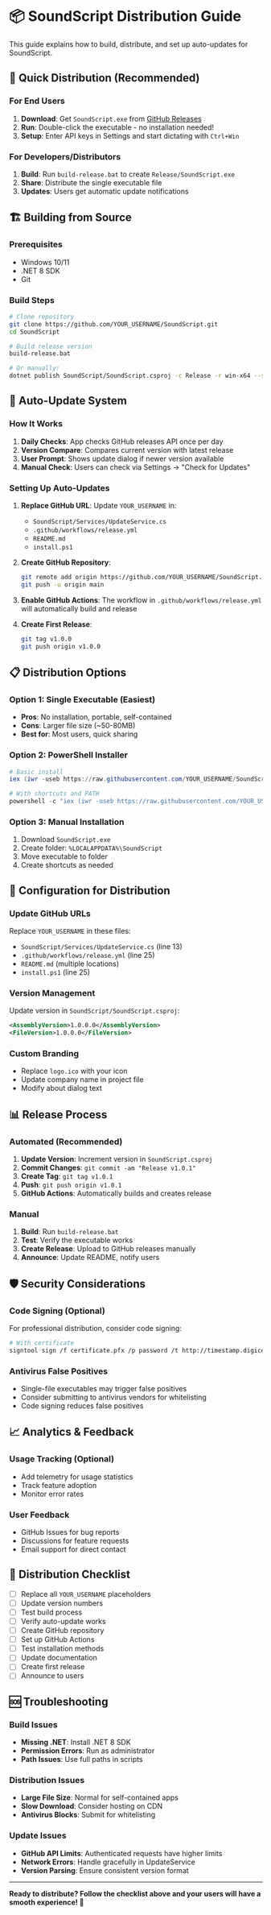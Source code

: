 # 📦 SoundScript Distribution Guide

This guide explains how to build, distribute, and set up auto-updates for SoundScript.

## 🚀 Quick Distribution (Recommended)

### For End Users
1. **Download**: Get `SoundScript.exe` from [GitHub Releases](https://github.com/YOUR_USERNAME/SoundScript/releases)
2. **Run**: Double-click the executable - no installation needed!
3. **Setup**: Enter API keys in Settings and start dictating with `Ctrl+Win`

### For Developers/Distributors
1. **Build**: Run `build-release.bat` to create `Release/SoundScript.exe`
2. **Share**: Distribute the single executable file
3. **Updates**: Users get automatic update notifications

## 🏗️ Building from Source

### Prerequisites
- Windows 10/11
- .NET 8 SDK
- Git

### Build Steps
```bash
# Clone repository
git clone https://github.com/YOUR_USERNAME/SoundScript.git
cd SoundScript

# Build release version
build-release.bat

# Or manually:
dotnet publish SoundScript/SoundScript.csproj -c Release -r win-x64 --self-contained true -p:PublishSingleFile=true -o Release
```

## 🔄 Auto-Update System

### How It Works
1. **Daily Checks**: App checks GitHub releases API once per day
2. **Version Compare**: Compares current version with latest release
3. **User Prompt**: Shows update dialog if newer version available
4. **Manual Check**: Users can check via Settings → "Check for Updates"

### Setting Up Auto-Updates

1. **Replace GitHub URL**: Update `YOUR_USERNAME` in:
   - `SoundScript/Services/UpdateService.cs`
   - `.github/workflows/release.yml`
   - `README.md`
   - `install.ps1`

2. **Create GitHub Repository**:
   ```bash
   git remote add origin https://github.com/YOUR_USERNAME/SoundScript.git
   git push -u origin main
   ```

3. **Enable GitHub Actions**: The workflow in `.github/workflows/release.yml` will automatically build and release

4. **Create First Release**:
   ```bash
   git tag v1.0.0
   git push origin v1.0.0
   ```

## 📋 Distribution Options

### Option 1: Single Executable (Easiest)
- **Pros**: No installation, portable, self-contained
- **Cons**: Larger file size (~50-80MB)
- **Best for**: Most users, quick sharing

### Option 2: PowerShell Installer
```powershell
# Basic install
iex (iwr -useb https://raw.githubusercontent.com/YOUR_USERNAME/SoundScript/main/install.ps1).Content

# With shortcuts and PATH
powershell -c "iex (iwr -useb https://raw.githubusercontent.com/YOUR_USERNAME/SoundScript/main/install.ps1).Content" -CreateShortcuts -AddToPath
```

### Option 3: Manual Installation
1. Download `SoundScript.exe`
2. Create folder: `%LOCALAPPDATA%\SoundScript`
3. Move executable to folder
4. Create shortcuts as needed

## 🔧 Configuration for Distribution

### Update GitHub URLs
Replace `YOUR_USERNAME` in these files:
- `SoundScript/Services/UpdateService.cs` (line 13)
- `.github/workflows/release.yml` (line 25)
- `README.md` (multiple locations)
- `install.ps1` (line 25)

### Version Management
Update version in `SoundScript/SoundScript.csproj`:
```xml
<AssemblyVersion>1.0.0.0</AssemblyVersion>
<FileVersion>1.0.0.0</FileVersion>
```

### Custom Branding
- Replace `logo.ico` with your icon
- Update company name in project file
- Modify about dialog text

## 📊 Release Process

### Automated (Recommended)
1. **Update Version**: Increment version in `SoundScript.csproj`
2. **Commit Changes**: `git commit -am "Release v1.0.1"`
3. **Create Tag**: `git tag v1.0.1`
4. **Push**: `git push origin v1.0.1`
5. **GitHub Actions**: Automatically builds and creates release

### Manual
1. **Build**: Run `build-release.bat`
2. **Test**: Verify the executable works
3. **Create Release**: Upload to GitHub releases manually
4. **Announce**: Update README, notify users

## 🛡️ Security Considerations

### Code Signing (Optional)
For professional distribution, consider code signing:
```bash
# With certificate
signtool sign /f certificate.pfx /p password /t http://timestamp.digicert.com Release/SoundScript.exe
```

### Antivirus False Positives
- Single-file executables may trigger false positives
- Consider submitting to antivirus vendors for whitelisting
- Code signing reduces false positives

## 📈 Analytics & Feedback

### Usage Tracking (Optional)
- Add telemetry for usage statistics
- Track feature adoption
- Monitor error rates

### User Feedback
- GitHub Issues for bug reports
- Discussions for feature requests
- Email support for direct contact

## 🎯 Distribution Checklist

- [ ] Replace all `YOUR_USERNAME` placeholders
- [ ] Update version numbers
- [ ] Test build process
- [ ] Verify auto-update works
- [ ] Create GitHub repository
- [ ] Set up GitHub Actions
- [ ] Test installation methods
- [ ] Update documentation
- [ ] Create first release
- [ ] Announce to users

## 🆘 Troubleshooting

### Build Issues
- **Missing .NET**: Install .NET 8 SDK
- **Permission Errors**: Run as administrator
- **Path Issues**: Use full paths in scripts

### Distribution Issues
- **Large File Size**: Normal for self-contained apps
- **Slow Download**: Consider hosting on CDN
- **Antivirus Blocks**: Submit for whitelisting

### Update Issues
- **GitHub API Limits**: Authenticated requests have higher limits
- **Network Errors**: Handle gracefully in UpdateService
- **Version Parsing**: Ensure consistent version format

---

**Ready to distribute? Follow the checklist above and your users will have a smooth experience! 🚀** 
